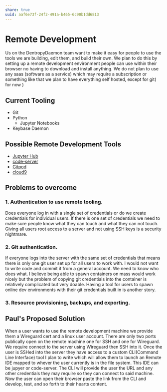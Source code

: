 ```yaml
---
share: true
uuid: aaf6e73f-24f2-491a-b465-6c90b1dd6813
---
```


# Remote Development

Us on the DentropyDaemon team want to make it easy for people to use the tools we are building, edit them, and build their own. We plan to do this by setting up a remote development environment people can use within their browser no having to download and install anything. We do not plan to use any saas (software as a service) which may require a subscription or something like that we plan to have everything self hosted, except for git( for now )

## Current Tooling

* Git
* Python
  * Jupyter Notebooks
* Keybase Daemon

## Possible Remote Development Tools

* [Jupyter Hub](https://github.com/jupyterhub/jupyterhub)
* [code-server](https://github.com/cdr/code-server)
* [Gitpod](https://www.gitpod.io/)
* [cloud9](https://github.com/ContinuumIO/cloud9)

## Problems to overcome

### 1. Authentication to use remote tooling.

Does everyone log in with a single set of credentials or do we create credentials for individual users. If there is one set of credentials we need to make sure people know what they can touch and what they can not touch. Giving all users root access to a server and not using SSH keys is a security nightmare.

### 2. Git authentication. 

If everyone logs into the server with the same set of credentials that means there is only one git user set up for all users to work with. I would not want to write code and commit it from a general account. We need to know who does what. I believe being able to spawn containers on mass would work nicely but the problem of copying git credentials into the container is relatively complicated but very doable. Having a tool for users to spawn online dev environments with their git credentials built in is another story.

### 3. Resource provisioning, backups, and exporting.

## Paul's Proposed Solution

When a user wants to use the remote development machine we provide them a Wireguard cert and a linux user account. There are only two ports publically open on the remote machine one for SSH and one for Wireguard. We require connect to the server using Wireguard then SSH into it. Once the user is SSHed into the server they have access to a custom CLI(Command Line Interface) tool I plan to write which will allow them to launch an Remote IDE mapped to whever the user currently is in the file system. This IDE can be jupyer or code-server. The CLI will provide the user the URL and any other credentials they may require so they can connect to said machine. Now the user can open their browser paste the link from the CLI and develop, test, and so forth to their hearts content.